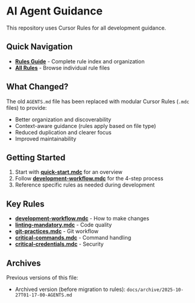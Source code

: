 # AI Agent Guidance

This repository uses Cursor Rules for all development guidance.

## Quick Navigation

- **[Rules Guide](.cursor/RULES_GUIDE.md)** - Complete rule index and organization
- **[All Rules](.cursor/rules/)** - Browse individual rule files

## What Changed?

The old `AGENTS.md` file has been replaced with modular Cursor Rules (`.mdc` files) to provide:
- Better organization and discoverability
- Context-aware guidance (rules apply based on file type)
- Reduced duplication and clearer focus
- Improved maintainability

## Getting Started

1. Start with **[quick-start.mdc](.cursor/rules/quick-start.mdc)** for an overview
2. Follow **[development-workflow.mdc](.cursor/rules/development-workflow.mdc)** for the 4-step process
3. Reference specific rules as needed during development

## Key Rules

- **[development-workflow.mdc](.cursor/rules/development-workflow.mdc)** - How to make changes
- **[linting-mandatory.mdc](.cursor/rules/linting-mandatory.mdc)** - Code quality
- **[git-practices.mdc](.cursor/rules/git-practices.mdc)** - Git workflow
- **[critical-commands.mdc](.cursor/rules/critical-commands.mdc)** - Command handling
- **[critical-credentials.mdc](.cursor/rules/critical-credentials.mdc)** - Security

## Archives

Previous versions of this file:
- Archived version (before migration to rules): `docs/archive/2025-10-27T01-17-00-AGENTS.md`
